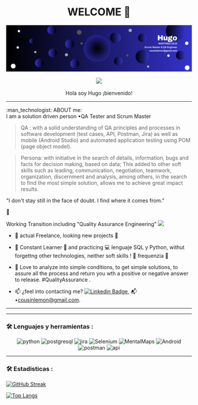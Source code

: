 <div align="center">
  <h1> WELCOME 👋 </h1>
</div>

<!--
**cousinlemon/cousinlemon** is a ✨ _special_ ✨ repository because its `README.md` (this file) appears on your GitHub profile.

Here are some ideas to get you started:

- 🔭 I’m currently working on QA testing
- 🌱 I’m currently learning ...
- 👯 I’m looking to collaborate on IT
- 🤔 I’m looking for help with svelte kit
- 💬 Ask me about QA engineer and Scrum Master
- 📫 How to reach me: cousinlemon@gmail.com
- 😄 Pronouns: HE
- ⚡ Fun fact: Smie its not the end.
-->

<div id="header" align="center">
  <img decoding="async" src="linked in cover Hugo.png" width="1000"/>

[![](https://img.shields.io/badge/LinkedIn-0077B5?style=for-the-badge&logo=linkedin&logoColor=white)](https://www.linkedin.com/in/hugo-mc/)
</div>

<div id="Title" align="center">
  Hola soy Hugo
  ¡bienvenido!
  
---
 <div id="header" align="left">
:man_technologist: ABOUT me:
   <div>I am a solution driven person
•QA Tester and Scrum Master
 
> QA : with a solid understanding of QA principles and processes in software development (test cases, API, Postman, Jira) as well as mobile (Android Studio) and automated application testing using POM (page object model).

> Persona: with initiative in the search of details, information, bugs and facts for decision making, based on data; This added to other soft skills such as leading, communication, negotiation, teamwork, organization, discernment and analysis, among others, in the search to find the most simple solution, allows me to achieve great impact results.

"I don't stay still in the face of doubt.
I find where it comes from."

🐛


<div>Working Transition including "Quality Assurance Engineering"  <img decoding="async" src="https://media.giphy.com/media/WUlplcMpOCEmTGBtBW/giphy.gif" width="30">
</div>

* :telescope: actual Freelance, looking new projects :muscle:

* :seedling: Constant Learner :blue_book: and practicing :computer: lenguaje SQL y Python, withut forgettng other technologies, neither soft skills ! 🧠 frequenzia 💖

* :heartbeat: Love to analyze into simple conditions, to get simple solutions, to assure all the process and return you wth a positive or negative answer to release. #QualityAssurance .

* :mailbox: ¿feel into contacting me? [![Linkedin Badge](https://img.shields.io/badge/-hugo-blue?style=flat&logo=Linkedin&logoColor=white)](https://www.linkedin.com/in/hugo-mc/), 📬•cousinlemon@gmail.com.


---
---

### :hammer_and_wrench: Lenguajes y herramientas :

<div id="header" align="center">
    <img decoding="async" src="https://img.shields.io/badge/Python-3776AB?style=for-the-badge&logo=python&logoColor=white" alt="python"/>
  </a>
    <img decoding="async" src="https://img.shields.io/badge/postgreSQL-6DB33F?style=for-the-badge&logo=postgresql&logoColor=white" alt="postgresql"/>
  </a>
 <img decoding="async" src="https://img.shields.io/badge/Jira-217346?style=for-the-badge&logo=Jira&logoColor=white" alt="jira"/>
  </a>
 <img decoding="async" src="https://img.shields.io/badge/Selenium-FFBE00?style=for-the-badge&logo=Selenium&logoColor=white" alt="Selenium"/>
  </a>
 <img decoding="async" src="https://img.shields.io/badge/Mental-Maps-FFBE00?style=for-the-badge&logo=Brain&logoColor=white" alt="MentalMaps"/>
  </a>
 <img decoding="async" src="https://img.shields.io/badge/Android_Studio-FFBE00?style=for-the-badge&logo=Android&logoColor=white" alt="Android"/>
  </a>
 <img decoding="async" src="https://img.shields.io/badge/Postman-217346?style=for-the-badge&logo=Postman&logoColor=white" alt="postman"/>
  </a>
 <img decoding="async" src="https://img.shields.io/badge/APIs-6DB33F?style=for-the-badge&logo=restfulapi&logoColor=white" alt="api"/>
  </a>
</div>

---

### :hammer_and_wrench: Estadisticas :
<!--[![GitHub Streak](https://streak-stats.demolab.com/?user=cousinlemon)](https://git.io/streak-stats)
-->
[![GitHub Streak](http://github-readme-streak-stats.herokuapp.com/?username=cousinlemon&theme=dark&background=000000)](https://git.io/streak-stats)

[![Top Langs](https://github-readme-stats.vercel.app/api/top-langs/?username=cousinlemon&layout=compact&theme=vision-friendly-dark)](https://github.com/cousinlemon/)
<!--(https://github.com/anuraghazra/github-readme-stats)
-->
